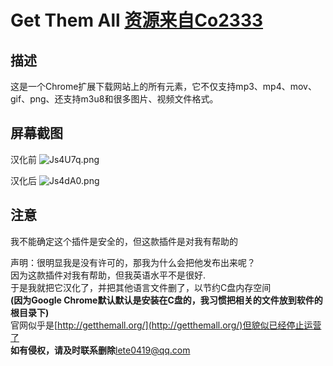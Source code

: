 # Get Them All [资源来自Co2333](https://github.com/Co2333/GetThemAll)

## 描述

这是一个Chrome扩展下载网站上的所有元素，它不仅支持mp3、mp4、mov、gif、png、还支持m3u8和很多图片、视频文件格式。

## 屏幕截图

汉化前
![Js4U7q.png](https://s1.ax1x.com/2020/04/25/Js4U7q.png)

汉化后
![Js4dA0.png](https://s1.ax1x.com/2020/04/25/Js4dA0.png)

## 注意

我不能确定这个插件是安全的，但这款插件是对我有帮助的

声明：很明显我是没有许可的，那我为什么会把他发布出来呢？<br>因为这款插件对我有帮助，但我英语水平不是很好.<br>于是我就把它汉化了，并把其他语言文件删了，以节约C盘内存空间 <br>**(因为Google Chrome默认默认是安装在C盘的，我习惯把相关的文件放到软件的根目录下)**<br>官网似乎是[http://getthemall.org/](http://getthemall.org/)但貌似已经停止运营了<br>**如有侵权，请及时联系删除**lete0419@qq.com
